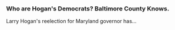 ### Who are Hogan's Democrats? Baltimore County Knows.

Larry Hogan's reelection for Maryland governor has...
